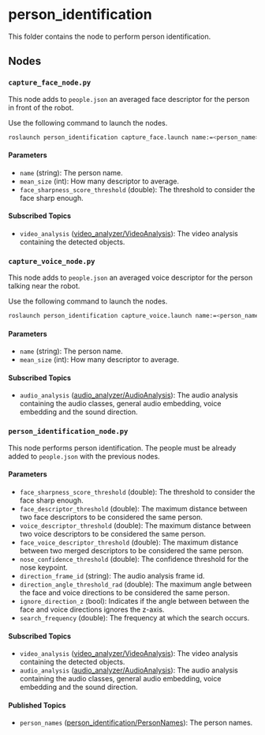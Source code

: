 # person_identification
This folder contains the node to perform person identification.

## Nodes
### `capture_face_node.py`
This node adds to `people.json` an averaged face descriptor for the person in front of the robot.

Use the following command to launch the nodes.
```bash
roslaunch person_identification capture_face.launch name:=<person_name> neural_network_inference_type:=<cpu, torch_gpu or trt_gpu>
```

#### Parameters
 - `name` (string): The person name.
 - `mean_size` (int): How many descriptor to average.
 - `face_sharpness_score_threshold` (double): The threshold to consider the face sharp enough.

#### Subscribed Topics
 - `video_analysis` ([video_analyzer/VideoAnalysis](../video_analyzer/msg/VideoAnalysis.msg)): The video analysis containing the detected objects.


### `capture_voice_node.py`
This node adds to `people.json` an averaged voice descriptor for the person talking near the robot.

Use the following command to launch the nodes.
```bash
roslaunch person_identification capture_voice.launch name:=<person_name> neural_network_inference_type:=<cpu, torch_gpu or trt_gpu>
```

#### Parameters
 - `name` (string): The person name.
 - `mean_size` (int): How many descriptor to average.

#### Subscribed Topics
 - `audio_analysis` ([audio_analyzer/AudioAnalysis](../audio_analyzer/msg/AudioAnalysis.msg)): The audio analysis containing the audio classes, general audio embedding, voice embedding and the sound direction.


### `person_identification_node.py`
This node performs person identification. The people must be already added to `people.json` with the previous nodes.

#### Parameters
 - `face_sharpness_score_threshold` (double): The threshold to consider the face sharp enough.
 - `face_descriptor_threshold` (double): The maximum distance between two face descriptors to be considered the same person.
 - `voice_descriptor_threshold` (double): The maximum distance between two voice descriptors to be considered the same person.
 - `face_voice_descriptor_threshold` (double): The maximum distance between two merged descriptors to be considered the same person.
 - `nose_confidence_threshold` (double): The confidence threshold for the nose keypoint.
 - `direction_frame_id` (string): The audio analysis frame id.
 - `direction_angle_threshold_rad` (double): The maximum angle between the face and voice directions to be considered the same person.
 - `ignore_direction_z` (bool): Indicates if the angle between between the face and voice directions ignores the z-axis.
 - `search_frequency` (double): The frequency at which the search occurs.

#### Subscribed Topics
 - `video_analysis` ([video_analyzer/VideoAnalysis](../video_analyzer/msg/VideoAnalysis.msg)): The video analysis containing the detected objects.
 - `audio_analysis` ([audio_analyzer/AudioAnalysis](../audio_analyzer/msg/AudioAnalysis.msg)): The audio analysis containing the audio classes, general audio embedding, voice embedding and the sound direction.

#### Published Topics
 - `person_names` ([person_identification/PersonNames](msg/PersonNames.msg)): The person names.
